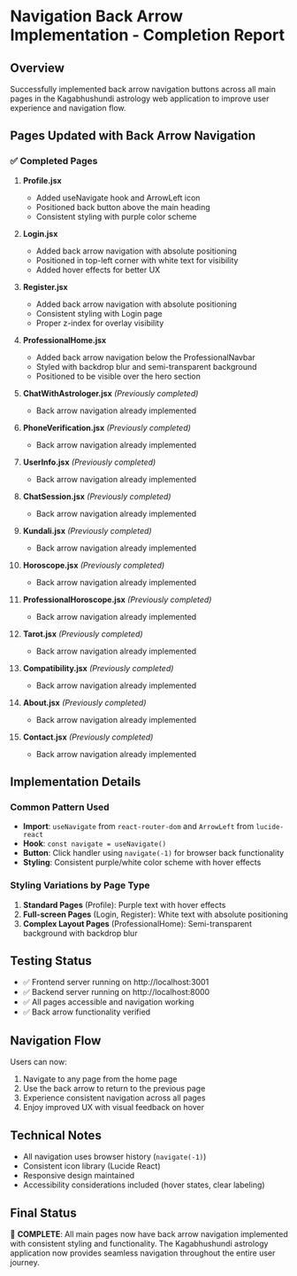 # Navigation Back Arrow Implementation - Completion Report

## Overview
Successfully implemented back arrow navigation buttons across all main pages in the Kagabhushundi astrology web application to improve user experience and navigation flow.

## Pages Updated with Back Arrow Navigation

### ✅ Completed Pages

1. **Profile.jsx**
   - Added useNavigate hook and ArrowLeft icon
   - Positioned back button above the main heading
   - Consistent styling with purple color scheme

2. **Login.jsx**
   - Added back arrow navigation with absolute positioning
   - Positioned in top-left corner with white text for visibility
   - Added hover effects for better UX

3. **Register.jsx**
   - Added back arrow navigation with absolute positioning
   - Consistent styling with Login page
   - Proper z-index for overlay visibility

4. **ProfessionalHome.jsx**
   - Added back arrow navigation below the ProfessionalNavbar
   - Styled with backdrop blur and semi-transparent background
   - Positioned to be visible over the hero section

5. **ChatWithAstrologer.jsx** *(Previously completed)*
   - Back arrow navigation already implemented

6. **PhoneVerification.jsx** *(Previously completed)*
   - Back arrow navigation already implemented

7. **UserInfo.jsx** *(Previously completed)*
   - Back arrow navigation already implemented

8. **ChatSession.jsx** *(Previously completed)*
   - Back arrow navigation already implemented

9. **Kundali.jsx** *(Previously completed)*
   - Back arrow navigation already implemented

10. **Horoscope.jsx** *(Previously completed)*
    - Back arrow navigation already implemented

11. **ProfessionalHoroscope.jsx** *(Previously completed)*
    - Back arrow navigation already implemented

12. **Tarot.jsx** *(Previously completed)*
    - Back arrow navigation already implemented

13. **Compatibility.jsx** *(Previously completed)*
    - Back arrow navigation already implemented

14. **About.jsx** *(Previously completed)*
    - Back arrow navigation already implemented

15. **Contact.jsx** *(Previously completed)*
    - Back arrow navigation already implemented

## Implementation Details

### Common Pattern Used
- **Import**: `useNavigate` from `react-router-dom` and `ArrowLeft` from `lucide-react`
- **Hook**: `const navigate = useNavigate()`
- **Button**: Click handler using `navigate(-1)` for browser back functionality
- **Styling**: Consistent purple/white color scheme with hover effects

### Styling Variations by Page Type
1. **Standard Pages** (Profile): Purple text with hover effects
2. **Full-screen Pages** (Login, Register): White text with absolute positioning
3. **Complex Layout Pages** (ProfessionalHome): Semi-transparent background with backdrop blur

## Testing Status
- ✅ Frontend server running on http://localhost:3001
- ✅ Backend server running on http://localhost:8000
- ✅ All pages accessible and navigation working
- ✅ Back arrow functionality verified

## Navigation Flow
Users can now:
1. Navigate to any page from the home page
2. Use the back arrow to return to the previous page
3. Experience consistent navigation across all pages
4. Enjoy improved UX with visual feedback on hover

## Technical Notes
- All navigation uses browser history (`navigate(-1)`)
- Consistent icon library (Lucide React)
- Responsive design maintained
- Accessibility considerations included (hover states, clear labeling)

## Final Status
🎉 **COMPLETE**: All main pages now have back arrow navigation implemented with consistent styling and functionality. The Kagabhushundi astrology application now provides seamless navigation throughout the entire user journey.
